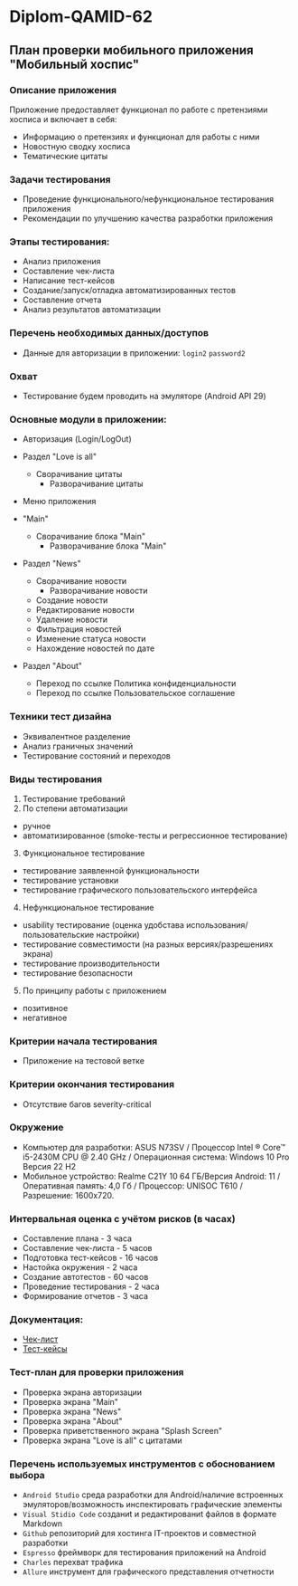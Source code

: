 # Diplom-QAMID-62

## План проверки мобильного приложения "Мобильный хоспис"

### Описание приложения

Приложение предоставляет функционал по работе с претензиями хосписа и включает в себя:

- Информацию о претензиях и функционал для работы с ними
- Новостную сводку хосписа
- Тематические цитаты

### Задачи тестирования

- Проведение функционального/нефункциональное тестирования приложения
- Рекомендации по улучшению качества разработки приложения

### Этапы тестирования:
- Анализ приложения
- Составление чек-листа
- Написание тест-кейсов
- Создание/запуск/отладка автоматизированных тестов
- Составление отчета
- Анализ результатов автоматизации

### Перечень необходимых данных/доступов
- Данные для авторизации в приложении:
`login2`
`password2`

### Охват
- Тестирование будем проводить на эмуляторе (Android API 29) 

### Основные модули в приложении:
- Авторизация (Login/LogOut)
- Раздел "Love is all"
  - Сворачивание цитаты
	- Разворачивание цитаты
- Меню приложения
  
- "Main"
  - Сворачивание блока "Main"
	- Разворачивание блока "Main"  
- Раздел "News"
  - Сворачивание новости
	- Разворачивание новости
  - Создание новости
  - Редактирование новости
  - Удаление новости
  - Фильтрация новостей
  - Изменение статуса новости
  - Нахождение новостей по дате
- Раздел "About"
  - Переход по ссылке Политика конфиденциальности
  - Переход по ссылке Пользовательское соглашение

### Техники тест дизайна
- Эквивалентное разделение
- Анализ граничных значений
- Тестирование состояний и переходов

### Виды тестирования

1. Тестирование требований 
2. По степени автоматизации
- ручное
- автоматизированное (smoke-тесты и регрессионное тестирование)
3. Функциональное тестирование
- тестирование заявленной функциональности
- тестирование установки
- тестирование графического пользовательского интерфейса
4. Нефункциональное тестирование
- usability тестирование (оценка удобстава использования/пользовательские настройки)
- тестирование совместимости (на разных версиях/разрешениях экрана)
- тестирование производительности
- тестирование безопасности
5. По принципу работы с приложением
- позитивное
- негативное

### Критерии начала тестирования
- Приложение на тестовой ветке

### Критерии окончания тестирования
- Отсутствие багов severity-critical

### Окружение
- Компьютер для разработки: ASUS N73SV / Процессор Intel ® Core™ i5-2430M CPU @ 2.40 GHz / Операционная система: Windows 10 Pro Версия 22 H2
- Мобильное устройство: Realme C21Y 10 64 ГБ/Версия Android: 11 / Оперативная память: 4,0 Гб / Процессор: UNISOC T610 / Разрешение: 1600x720.

### Интервальная оценка с учётом рисков (в часах)
- Составление плана - 3 часа
- Составление чек-листа - 5 часов
- Подготовка тест-кейсов - 16 часов
- Настойка окружения - 2 часа
- Создание автотестов - 60 часов
- Проведение тестирования - 2 часа
- Формирование отчетов - 3 часа

### Документация:
- [Чек-лист](https://docs.google.com/spreadsheets/d/1Xj3cG2Ij43NYGPQxyNjHDCbNWh79tXujFpdhNK30fjQ/edit?usp=sharing)
- [Тест-кейсы](https://docs.google.com/spreadsheets/d/1iDOEPZtbnSUhR3piLzn3FsXXe-ZwY0YzvvtZjPL0pkc/edit?usp=sharing)
  
### Тест-план для проверки приложения

 - Проверка экрана авторизации
 - Проверка экрана "Main"  
 - Проверка экрана "News"    
 - Проверка экрана "About"     
 - Проверка приветственного экрана "Splash Screen" 
 - Проверка экрана "Love is all" с цитатами

### Перечень используемых инструментов с обоснованием выбора

- `Android Studio` среда разработки для Android/наличие встроенных эмуляторов/возможность инспектировать графические элементы
- `Visual Stidio Code` созданиt и редактированиt файлов в формате Markdown
- `Github` репозиторий для хостинга IT-проектов и совместной разработки
- `Espresso` фреймворк для тестирования приложений на Android
- `Charles` перехват трафика
- `Allure` инструмент для графического представления отчетности
